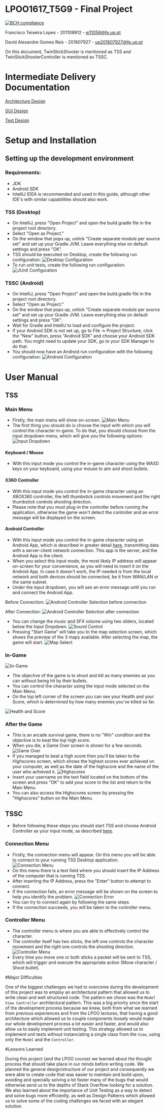 # LPOO1617_T5G9 - Final Project
[![BCH compliance](https://bettercodehub.com/edge/badge/davidreis97/LPOO1617_T5G9?branch=master&token=4c896aa8e6f8e7d1f536652d1daba905df0a5acc)](https://bettercodehub.com/)

Francisco Teixeira Lopes - 201106912 - ei11056@fe.up.pt

David Alexandre Gomes Reis - 201607927 - up201607927@fe.up.pt

On this document, TwinStickShooter is mentioned as TSS and TwinStickShooterController is mentioned as TSSC.

# Intermediate Delivery Documentation

[Architecture Design](Docs/Intermediate/Architecture%20Design.pdf)

[GUI Design](Docs/Intermediate/GUI%20Design.pdf)

[Test Design](Docs/Intermediate/TestDesign.pdf)

# Setup and Installation
## Setting up the development environment
### Requirements:
- JDK
- Android SDK
- IntelliJ IDEA is recommended and used in this guide, although other IDE's with similar capabilities should also work.
 
### TSS (Desktop)
- On IntelliJ, press "Open Project" and open the build.gradle file in the project root directory.
- Select "Open as Project."
- On the window that pops up, untick "Create separate module per source set" and set up your Gradle JVM. Leave everything else on default settings and press "OK".
- TSS should be executed on Desktop, create the following run configuration:
![Desktop Configuration](Docs/Setup/desktop.png)
- To run unit tests, create the following run configuration:
![JUnit Configuration](Docs/Setup/junit.png)

### TSSC (Android)
- On IntelliJ, press "Open Project" and open the build.gradle file in the project root directory.
- Select "Open as Project."
- On the window that pops up, untick "Create separate module per source set" and set up your Gradle JVM. Leave everything else on default settings and press "OK".
- Wait for Gradle and IntelliJ to load and configure the project.
- If your Android SDK is not set up, go to File -> Project Structure, click the "New" button, press "Android SDK" and choose your Android SDK path. You might need to update your SDK, go to your SDK Manager to do that.
- You should now have an Android run configuration with the following configuration:
![Android Configuration](Docs/Setup/android.png)

# User Manual
## TSS
### Main Menu
- Firstly, the main menu will show on-screen.
![Main Menu](Docs/UserManualTSS/mainmenu.png)
- The first thing you should do is choose the input with which you will control the character in-game. To do that, you should choose from the input dropdown menu, which will give you the following options:
![Input Dropdown](Docs/UserManualTSS/inputdropdown.png)

#### Keyboard / Mouse
- With this input mode you control the in-game character using the WASD keys on your keyboard, using your mouse to aim and shoot bullets.

#### X360 Controller
- With this input mode you control the in-game character using an XBOX360 controller, the left thumbstick controls movement and the right thumbstick controls shooting direction.
- Please note that you must plug-in the controller before running the application, otherwise the game won't detect the controller and an error message will be displayed on the screen.

#### Android Controller
- With this input mode you control the in-game character using an Android App, which is described in greater detail [here](#tssc), transmitting data with a server-client network connection. This app is the server, and the Android App is the client.
- When you select this input mode, the most likely IP address will appear on-screen for your convenience, as you will need to insert it on the Android App. In case it doesn't work, the IP needed is from the local network and both devices should be connected, be it from WAN/LAN or the same subnet.
- Under the input dropdown, you will see an error message until you run and connect the Android App.

Before Connection:
![Android Controller Selection before connection](Docs/UserManualTSS/androidbefore.png)

After Connection:
![Android Controller Selection after connection](Docs/UserManualTSS/androidafter.png)

- You can change the music and SFX volume using two sliders, located below the Input Dropdown.
![Sound Control](Docs/UserManualTSS/soundcontrol.png)
- Pressing "Start Game" will take you to the map selection screen, which shows the preview of the 3 maps available. After selecting the map, the game will start.
![Map Select](Docs/UserManualTSS/mapselect.png)

### In-Game
![In-Game](Docs/UserManualTSS/ingame.png)
- The objective of the game is to shoot and kill as many enemies as you can without being hit by their bullets.
- You can control the character using the input mode selected on the Main Menu.
- On the top left corner of the screen you can see your Health and your Score, which is determined by how many enemies you've killed so far.

![Health and Score](Docs/UserManualTSS/healthscore.png)
### After the Game
- This is an arcade survival game, there is no "Win" condition and the objective is to beat the top high score.
- When you die, a Game Over screen is shown for a few seconds.
![Game Over](Docs/UserManualTSS/gameover.png)
- If you managed to beat a high score then you'll be taken to the Highscores screen, which shows the highest scores ever achieved on your computer, as well as the date of the highscore and the name of the user who achieved it.
![Highscores](Docs/UserManualTSS/highscores.png)
- Insert your username on the text field located on the bottom of the screen and press "OK" to add your score to the list and return to the Main Menu.
- You can also access the Highscores screen by pressing the "Highscores" button on the Main Menu.

## TSSC
- Before following these steps you should start TSS and choose Android Controller as your input mode, as described [here](#tss).

### Connection Menu
- Firstly, the connection menu will appear. On this menu you will be able to connect to your running TSS Desktop application.
![Connection Menu](Docs/UserManualTSSC/connectionmenu.png)
- On this menu there is a text field where you should insert the IP Address of the computer that is running TSS.
- After inserting the IP Address, press the "Enter" button to attempt to connect.
- If the connection fails, an error message will be shown on the screen to help you identify the problem.
![Connection Error](Docs/UserManualTSSC/connectionerror.png)
- You can try to connect again by following the same steps.
- If the connection succeeds, you will be taken to the controller menu.

### Controller Menu
- The controller menu is where you are able to effectively control the character.
- The controller itself has two sticks, the left one controls the character movement and the right one controls the shooting direction.
![Controller Menu](Docs/UserManualTSSC/controllermenu.png)
- Every time you move one or both sticks a packet will be sent to TSS, which will trigger and execute the appropriate action (Move character / Shoot bullet).

#Major Difficulties

One of the biggest challenges we had to overcome during the development of this project was to employ an architectural pattern that allowed us to write clean and well structured code. The pattern we chose was the `Model View Controller` architectural pattern. This was a big priority since the start of the development process because we knew, both from what we learned from previous experiences and from the LPOO lectures, that having a good architecture which allowed us to couple components loosely would make our whole development process a lot easier and faster, and would also allow us to easily implement unit testing. This strategy allowed us to implement unit tests without instanciating a single class from the `View`, using only the `Model` and the `Controller`.

#Lessons Learned

During this project (and the LPOO course) we learned about the thought process that should take place in our minds before writing code. We planned the general design/structure of our project and consequently we were able to create code that was easier to maintain and build upon, avoiding and specially solving a lot faster many of the bugs that would otherwise send us to the depths of Stack Overflow looking for a solution. We also learned about the importance of Unit Testing as a way to detect and solve bugs more efficiently, as well as Design Patterns which allowed us to solve some of the coding challenges we faced with an elegant solution.

